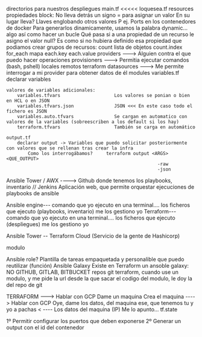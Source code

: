 directorios para nuestros despliegues
    main.tf <<<<<     loquesea.tf
        resources
            propiedades
                block: No lleva detrás un signo = para asignar un valor
                       En su lugar lleva? Llaves englobando otros valores
                       P ej. Ports en los contenedores de docker
                    Para generarlos dinamicamente, usamos la palabra dynamic... algo así como hacer un bucle
                Qué pasa si a una propiedad de un recurso le asigno el valor null?
                    Es como si no hubiera definido esa propiedad
            que podiamos crear grupos de recursos:
                count           lista de objetos        count.index
                for_each        mapa                    each.key        each.value
        providers           ---> Alguien contra el que puedo hacer operaciones
        provisioners          ---> Permitia ejecutar comandos (bash, pshell)
            locales
            remotos
        terraform
            datasources     ---> Me permite interrogar a mi provider para obtener datos de él
            modules
    variables.tf
        declarar variables
    
    valores de variables adicionales:
        variables.tfvars                    Los valores se ponian o bien en HCL o en JSON
        variables.tfvars.json               JSON <<< En este caso todo el fichero es JSON
        variables.auto.tfvars               Se cargan en automatico con valores de la variables (sobreescriben a los default si los hay)
        terraform.tfvars                    También se carga en automático
    
    output.tf
        declarar output -> Variables que puedo solicitar posteriormente con valores que se rellenan tras crear la infra
            Como los interrogábamos?     terraform output <ARGS> <QUE_OUTPUT>   
                                                            -raw
                                                            -json



Ansible Tower / AWX ----> Github donde tenemos los playbooks, inventario             // Jenkins
    Aplicación web, que permite orquestar ejecuciones de playbooks de ansible
    
Ansible engine--- comando que yo ejecuto en una terminal.... los ficheros que ejecuto (playbooks, inventario) me los gestiono yo
Terraform--- comando que yo ejecuto en una terminal.... los ficheros que ejecuto (despliegues) me los gestiono yo

Ansible Tower -- Terraform Cloud (Servicio de la gente de Hashicorp)

modulo

Ansible
    role?
        Plantilla de tareas empaquetada y personalible que puedo reutilizar (función)
        Ansible Galaxy
Existe en Terraform un ansoble galaxy: NO
                                        GITHUB, GITLAB, BITBUCKET repos git
terraform, cuando use un modulo, y me pide la url desde la que sacar el codigo del modulo, le doy la del repo de git



TERRAFORM ---> Hablar con GCP
                Dame un maquina 
                    Crea el maquina
          ----> Hablar con GCP
                 Oye, dame los datos, del maquina ese, que tenemos tu y yo a pachas
          < ----   Los datos del maquina (IP)
Me lo apunto... 
tf.state


1º Permitir configurar los puertos que deben exponerse
2º Generar un output con el id del contenedor
